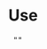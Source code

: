 # Use 
<pre> "<link rel="stylesheet" href="https://cdn.jsdelivr.net/gh/SazumiVicky/no-copas-article@main/copas.css">" </pre>
